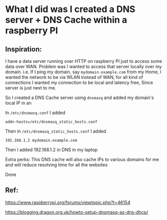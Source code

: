 # What I did was I created a DNS server + DNS Cache within a raspberry PI

Inspiration:
--------
I have a data server running over HTTP on raspberry PI just to access some data over WAN. 
Problem was I wanted to access that server locally over my domain. 
i.e. If I ping my domain, say `mydomain.example.com` from my Home, I wanted the network to be via WLAN instead of WAN,
for all kind of connections 
I wanted my connection to be local and latency free, Since server is just next to me.


So I created a DNS Cache server using `dnsmasq` and added my domain's local IP in an 


In `/etc/dnsmasq.conf` I added

    addn-hosts=/etc/dnsmasq_static_hosts.conf

Then in `/etc/dnsmasq_static_hosts.conf` I added 

    192.168.1.2 mydomain.example.com

Then I added 192.168.1.2 in DNS in my laptop


Extra perks:
This DNS cache will also cache IPs to various domains for me and will reduce resolving time for all the websites

Done



Ref:
-------
https://www.raspberrypi.org/forums/viewtopic.php?t=46154

https://blogging.dragon.org.uk/howto-setup-dnsmasq-as-dns-dhcp/
